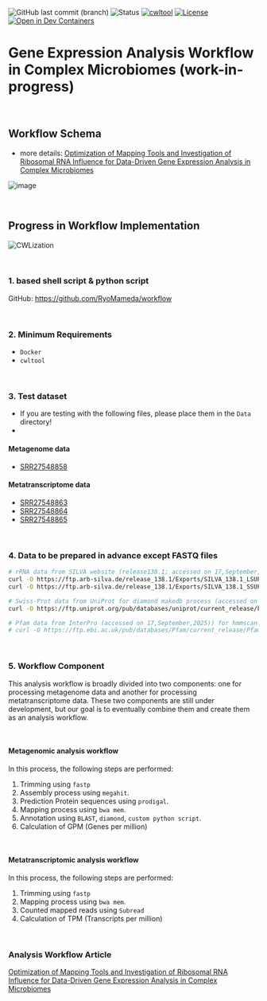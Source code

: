 
![GitHub last commit (branch)](https://img.shields.io/github/last-commit/RyoMameda/workflow_cwl/main)
![Status](https://img.shields.io/badge/status-development-yellow)
[![cwltool](https://img.shields.io/badge/cwltool-3.1.20250110105449-success)](https://github.com/common-workflow-language/cwltool/releases/tag/3.1.20250110105449)
[![License](https://img.shields.io/badge/License-MIT-blue.svg)](./LICENSE)
[![Open in Dev Containers](https://img.shields.io/static/v1?label=Dev%20Containers&message=python3.11&color=blue&logo=docker)](https://github.com/yonesora56/plant2human/tree/main/.devcontainer)

# Gene Expression Analysis Workflow in Complex Microbiomes (work-in-progress)

&nbsp;

## Workflow Schema 
- more details: [Optimization of Mapping Tools and Investigation of Ribosomal RNA Influence for Data-Driven Gene Expression Analysis in Complex Microbiomes](https://doi.org/10.3390/microorganisms13050995)

![image](./image/microorganisms-13-00995-g001.png)

&nbsp;

## Progress in Workflow Implementation

![CWLization](./image/workflow_cwlization.png)

&nbsp;

### 1. based shell script & python script

GitHub: https://github.com/RyoMameda/workflow

&nbsp;

### 2. Minimum Requirements

- `Docker`
- `cwltool`

&nbsp;

### 3. Test dataset

- If you are testing with the following files, please place them in the `Data` directory!
- 

#### Metagenome data

- [SRR27548858](https://www.ncbi.nlm.nih.gov/sra/?term=SRR27548858)

#### Metatranscriptome data

- [SRR27548863](https://www.ncbi.nlm.nih.gov/sra/?term=SRR27548863)
- [SRR27548864](https://www.ncbi.nlm.nih.gov/sra/?term=SRR27548864)
- [SRR27548865](https://www.ncbi.nlm.nih.gov/sra/?term=SRR27548865)

&nbsp;

### 4. Data to be prepared in advance except FASTQ files

```bash
# rRNA data from SILVA website (release138.1; accessed on 17,September,2025)
curl -O https://ftp.arb-silva.de/release_138.1/Exports/SILVA_138.1_LSUParc_tax_silva.fasta.gz
curl -O https://ftp.arb-silva.de/release_138.1/Exports/SILVA_138.1_SSUParc_tax_silva.fasta.gz

# Swiss-Prot data from UniProt for diamond makedb process (accessed on 17,September,2025)
curl -O https://ftp.uniprot.org/pub/databases/uniprot/current_release/knowledgebase/complete/uniprot_sprot.fasta.gz

# Pfam data from InterPro (accessed on 17,September,2025)) for hmmscan proess (on going)
# curl -O https://ftp.ebi.ac.uk/pub/databases/Pfam/current_release/Pfam-A.hmm.gz
```

&nbsp;

### 5. Workflow Component

This analysis workflow is broadly divided into two components: one for processing metagenome data and another for processing metatranscriptome data.
These two components are still under development, but our goal is to eventually combine them and create them as an analysis workflow.

&nbsp;

#### Metagenomic analysis workflow

In this process, the following steps are performed:


1. Trimming using `fastp`
2. Assembly process using `megahit`. 
3. Prediction Protein sequences using `prodigal`.
4. Mapping process using `bwa mem`.
5. Annotation using `BLAST`, `diamond`, `custom python script`.
6. Calculation of GPM (Genes per million)

&nbsp;

#### Metatranscriptomic analysis workflow

In this process, the following steps are performed:

1. Trimming using `fastp`
2. Mapping process using `bwa mem`.
3. Counted mapped reads using `Subread`
4. Calculation of TPM (Transcripts per million)

&nbsp;

### Analysis Workflow Article

[Optimization of Mapping Tools and Investigation of Ribosomal RNA Influence for Data-Driven Gene Expression Analysis in Complex Microbiomes](https://doi.org/10.3390/microorganisms13050995)